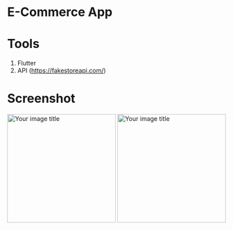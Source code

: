 # E-Commerce App

# Tools
1. Flutter
2. API (https://fakestoreapi.com/)

# Screenshot
<img src="https://user-images.githubusercontent.com/49263226/209543112-34c0e3ac-8675-41bf-b650-ebf71e7b5379.jpeg" alt="Your image title" width="250"/>
<img src="https://user-images.githubusercontent.com/49263226/209543119-16f393c0-53a4-45ea-8579-3d0808e7d3a1.jpeg" alt="Your image title" width="250"/>


